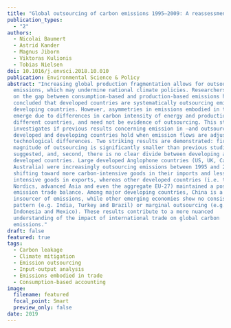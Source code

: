 ```yaml
---
title: "Global outsourcing of carbon emissions 1995–2009: A reassessment"
publication_types:
  - "2"
authors:
  - Nicolai Baumert
  - Astrid Kander
  - Magnus Jiborn
  - Viktoras Kulionis
  - Tobias Nielsen
doi: 10.1016/j.envsci.2018.10.010
publication: Environmental Science & Policy
abstract: "Increasing global production fragmentation allows for outsourcing of
  emissions, which may undermine national climate policies. Researchers focusing
  on the gap between consumption-based and production-based emissions have
  concluded that developed countries are systematically outsourcing emissions to
  developing countries. However, asymmetries in emissions embodied in trade may
  emerge due to differences in carbon intensity of energy and production between
  different countries, and need not be evidence of outsourcing. This study
  investigates if previous results concerning emission in –and outsourcing of
  developed and developing countries hold when emission flows are adjusted for
  technological differences. Two striking results are demonstrated: first, the
  magnitude of outsourcing is significantly smaller than previous studies have
  suggested, and, second, there is no clear divide between developing and
  developed countries. Large developed Anglophone countries (US, UK, Canada and
  Australia) were increasingly outsourcing emissions between 1995 and 2009 by
  shifting toward more carbon-intensive goods in their imports and less carbon
  intensive goods in exports, whereas other developed countries (i.e. the
  Nordics, advanced Asia and even the aggregate EU-27) maintained a positive
  emission trade balance. Among major developing countries, China is a major
  insourcer of emissions, while other emerging economies show no consistent
  pattern (e.g. India, Turkey and Brazil) or marginal outsourcing (e.g.
  Indonesia and Mexico). These results contribute to a more nuanced
  understanding of the impact of international trade on global carbon
  emissions."
draft: false
featured: true
tags:
  - Carbon leakage
  - Climate mitigation
  - Emission outsourcing
  - Input-output analysis
  - Emissions embodied in trade
  - Consumption-based accounting
image:
  filename: featured
  focal_point: Smart
  preview_only: false
date: 2019
---
```


